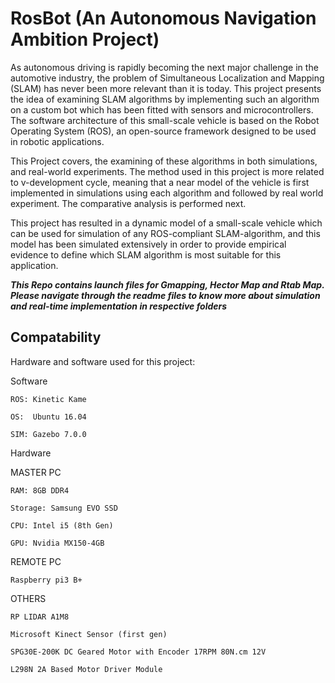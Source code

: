 # RosBot (An Autonomous Navigation Ambition Project)

As autonomous driving is rapidly becoming the next major challenge in the automotive industry, the problem of Simultaneous Localization and Mapping (SLAM) has never been more relevant than it is today. This project presents the idea of examining SLAM algorithms by implementing such an algorithm on a custom bot which has been fitted with sensors and microcontrollers. The software architecture of this small-scale vehicle is based on the Robot Operating System (ROS), an open-source framework designed to be used in robotic applications.

This Project covers, the examining of these algorithms in both simulations, and real-world experiments. The method used in this project is more related to v-development cycle, meaning that a near model of the vehicle is first implemented in simulations using each algorithm and followed by real world experiment. The comparative analysis is performed next.

This project has resulted in a dynamic model of a small-scale vehicle which can be used for simulation of any ROS-compliant SLAM-algorithm, and this model has been simulated extensively in order to provide empirical evidence to define which SLAM algorithm is most suitable for this application.


**_This Repo contains launch files for Gmapping, Hector Map and Rtab Map.
Please navigate through the readme files to know more about simulation and real-time implementation in respective folders_**


## Compatability

Hardware and software used for this project:


Software

    ROS: Kinetic Kame

    OS:  Ubuntu 16.04

    SIM: Gazebo 7.0.0

Hardware

MASTER PC

    RAM: 8GB DDR4

    Storage: Samsung EVO SSD

    CPU: Intel i5 (8th Gen)

    GPU: Nvidia MX150-4GB

 REMOTE PC

    Raspberry pi3 B+

 OTHERS

    RP LIDAR A1M8

    Microsoft Kinect Sensor (first gen)

    SPG30E-200K DC Geared Motor with Encoder 17RPM 80N.cm 12V

    L298N 2A Based Motor Driver Module
